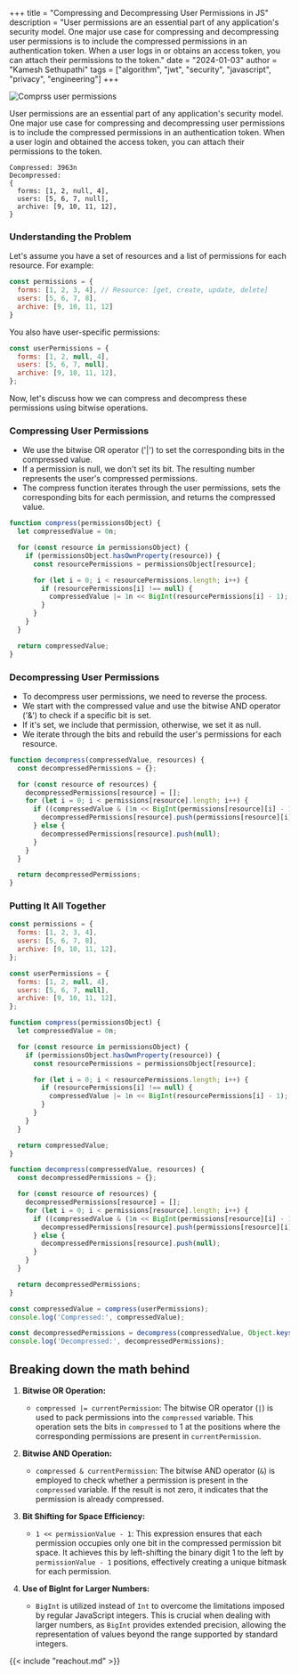 +++ 
title = "Compressing and Decompressing User Permissions in JS"
description = "User permissions are an essential part of any application's security model. One major use case for compressing and decompressing user permissions is to include the compressed permissions in an authentication token. When a user logs in or obtains an access token, you can attach their permissions to the token."
date = "2024-01-03"
author = "Kamesh Sethupathi"
tags = ["algorithm", "jwt", "security", "javascript", "privacy", "engineering"]
+++

![Comprss user permissions](/images/compress-bytes.png)

User permissions are an essential part of any application's security model. One major use case for compressing and decompressing user permissions is to include the compressed permissions in an authentication token. When a user login and obtained the access token, you can attach their permissions to the token.

```
Compressed: 3963n
Decompressed: 
{
  forms: [1, 2, null, 4],
  users: [5, 6, 7, null],
  archive: [9, 10, 11, 12],
}
```

### Understanding the Problem

Let's assume you have a set of resources and a list of permissions for each resource. For example:

```js
const permissions = {
  forms: [1, 2, 3, 4], // Resource: [get, create, update, delete]
  users: [5, 6, 7, 8], 
  archive: [9, 10, 11, 12]
}
```

You also have user-specific permissions:

```js
const userPermissions = {
  forms: [1, 2, null, 4],
  users: [5, 6, 7, null],
  archive: [9, 10, 11, 12],
};
```

Now, let's discuss how we can compress and decompress these permissions using bitwise operations.

### Compressing User Permissions

- We use the bitwise OR operator ('|') to set the corresponding bits in the compressed value. 
- If a permission is null, we don't set its bit. The resulting number represents the user's compressed permissions.
- The compress function iterates through the user permissions, sets the corresponding bits for each permission, and returns the compressed value.

```js
function compress(permissionsObject) {
  let compressedValue = 0n;

  for (const resource in permissionsObject) {
    if (permissionsObject.hasOwnProperty(resource)) {
      const resourcePermissions = permissionsObject[resource];

      for (let i = 0; i < resourcePermissions.length; i++) {
        if (resourcePermissions[i] !== null) {
          compressedValue |= 1n << BigInt(resourcePermissions[i] - 1);
        }
      }
    }
  }

  return compressedValue;
}
```

### Decompressing User Permissions
- To decompress user permissions, we need to reverse the process. 
- We start with the compressed value and use the bitwise AND operator ('&') to check if a specific bit is set. 
- If it's set, we include that permission, otherwise, we set it as null. 
- We iterate through the bits and rebuild the user's permissions for each resource.

```js
function decompress(compressedValue, resources) {
  const decompressedPermissions = {};

  for (const resource of resources) {
    decompressedPermissions[resource] = [];
    for (let i = 0; i < permissions[resource].length; i++) {
      if ((compressedValue & (1n << BigInt(permissions[resource][i] - 1))) !== 0n) {
        decompressedPermissions[resource].push(permissions[resource][i]);
      } else {
        decompressedPermissions[resource].push(null);
      }
    }
  }

  return decompressedPermissions;
}
```

### Putting It All Together

```js
const permissions = {
  forms: [1, 2, 3, 4],
  users: [5, 6, 7, 8],
  archive: [9, 10, 11, 12],
};

const userPermissions = {
  forms: [1, 2, null, 4],
  users: [5, 6, 7, null],
  archive: [9, 10, 11, 12],
};

function compress(permissionsObject) {
  let compressedValue = 0n;

  for (const resource in permissionsObject) {
    if (permissionsObject.hasOwnProperty(resource)) {
      const resourcePermissions = permissionsObject[resource];

      for (let i = 0; i < resourcePermissions.length; i++) {
        if (resourcePermissions[i] !== null) {
          compressedValue |= 1n << BigInt(resourcePermissions[i] - 1);
        }
      }
    }
  }

  return compressedValue;
}

function decompress(compressedValue, resources) {
  const decompressedPermissions = {};

  for (const resource of resources) {
    decompressedPermissions[resource] = [];
    for (let i = 0; i < permissions[resource].length; i++) {
      if ((compressedValue & (1n << BigInt(permissions[resource][i] - 1))) !== 0n) {
        decompressedPermissions[resource].push(permissions[resource][i]);
      } else {
        decompressedPermissions[resource].push(null);
      }
    }
  }

  return decompressedPermissions;
}

const compressedValue = compress(userPermissions);
console.log('Compressed:', compressedValue);

const decompressedPermissions = decompress(compressedValue, Object.keys(userPermissions));
console.log('Decompressed:', decompressedPermissions);
```

## Breaking down the math behind

1. **Bitwise OR Operation:**
   - `compressed |= currentPermission`: The bitwise OR operator (`|`) is used to pack permissions into the `compressed` variable. This operation sets the bits in `compressed` to 1 at the positions where the corresponding permissions are present in `currentPermission`.

2. **Bitwise AND Operation:**
   - `compressed & currentPermission`: The bitwise AND operator (`&`) is employed to check whether a permission is present in the `compressed` variable. If the result is not zero, it indicates that the permission is already compressed.

3. **Bit Shifting for Space Efficiency:**
   - `1 << permissionValue - 1`: This expression ensures that each permission occupies only one bit in the compressed permission bit space. It achieves this by left-shifting the binary digit 1 to the left by `permissionValue - 1` positions, effectively creating a unique bitmask for each permission.

4. **Use of BigInt for Larger Numbers:**
   - `BigInt` is utilized instead of `Int` to overcome the limitations imposed by regular JavaScript integers. This is crucial when dealing with larger numbers, as `BigInt` provides extended precision, allowing the representation of values beyond the range supported by standard integers.


{{< include "reachout.md" >}}